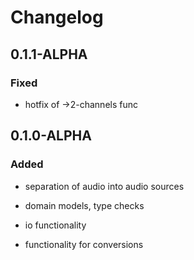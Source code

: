 # Changelog

## 0.1.1-ALPHA
### Fixed
- hotfix of ->2-channels func

## 0.1.0-ALPHA
### Added
- separation of audio into audio sources

- domain models, type checks

- io functionality

- functionality for conversions
